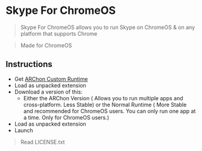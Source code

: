 # Skype For ChromeOS

> Skype For ChromeOS allows you to run Skype on ChromeOS & on any platform that supports Chrome

> Made for ChromeOS

## Instructions

- Get [ARChon Custom Runtime](https://github.com/vladikoff/chromeos-apk/blob/master/archon.md)
- Load as unpacked extension
- Download a version of this:
	- Either the ARChon Version ( Allows you to run multiple apps and cross-platform. Less Stable) or the Normal Runtime ( More Stable and recommended for ChromeOS users. You can only run one app at a time. Only for ChromeOS users.)
- Load as unpacked extension
- Launch

> Read LICENSE.txt